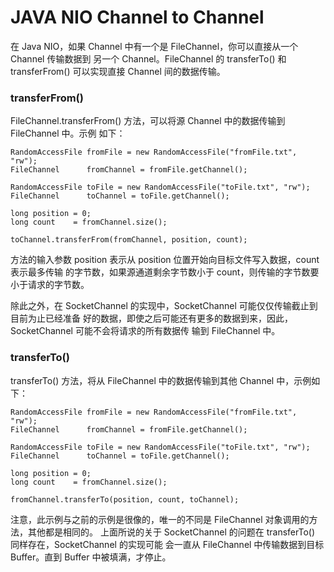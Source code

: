 # JAVA NIO Channel to Channel

在 Java NIO，如果 Channel 中有一个是 FileChannel，你可以直接从一个 Channel 传输数据到
另一个 Channel。FileChannel 的 transferTo() 和 transferFrom() 可以实现直接 Channel
间的数据传输。

### transferFrom()

FileChannel.transferFrom() 方法，可以将源 Channel 中的数据传输到 FileChannel 中。示例
如下：

```
RandomAccessFile fromFile = new RandomAccessFile("fromFile.txt", "rw");
FileChannel      fromChannel = fromFile.getChannel();

RandomAccessFile toFile = new RandomAccessFile("toFile.txt", "rw");
FileChannel      toChannel = toFile.getChannel();

long position = 0;
long count    = fromChannel.size();

toChannel.transferFrom(fromChannel, position, count);
```
方法的输入参数 position 表示从 position 位置开始向目标文件写入数据，count表示最多传输
的字节数，如果源通道剩余字节数小于 count，则传输的字节数要小于请求的字节数。

除此之外，在 SocketChannel 的实现中，SocketChannel 可能仅仅传输截止到目前为止已经准备
好的数据，即使之后可能还有更多的数据到来，因此，SocketChannel 可能不会将请求的所有数据传
输到 FileChannel 中。

### transferTo()

transferTo() 方法，将从 FileChannel 中的数据传输到其他 Channel 中，示例如下：

```
RandomAccessFile fromFile = new RandomAccessFile("fromFile.txt", "rw");
FileChannel      fromChannel = fromFile.getChannel();

RandomAccessFile toFile = new RandomAccessFile("toFile.txt", "rw");
FileChannel      toChannel = toFile.getChannel();

long position = 0;
long count    = fromChannel.size();

fromChannel.transferTo(position, count, toChannel);
```
注意，此示例与之前的示例是很像的，唯一的不同是 FileChannel 对象调用的方法，其他都是相同的。
上面所说的关于 SocketChannel 的问题在 transferTo() 同样存在，SocketChannel 的实现可能
会一直从 FileChannel 中传输数据到目标 Buffer。直到 Buffer 中被填满，才停止。





